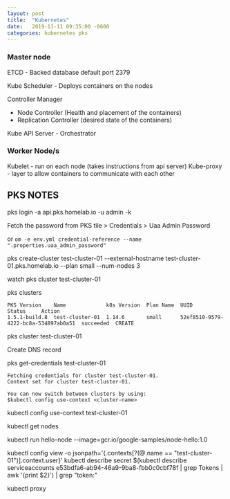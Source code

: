 ```yaml
---
layout: post
title:  "Kubernetes"
date:   2019-11-11 09:35:00 -0600
categories: kubernetes pks
---
```


### Master node

ETCD - Backed database
default port 2379

Kube Scheduler - Deploys containers on the nodes

Controller Manager
- Node Controller (Health and placement of the containers)
- Replication Controller (desired state of the containers)

Kube API Server - Orchestrator


### Worker Node/s
Kubelet - run on each node (takes instructions from api server)
Kube-proxy - layer to allow containers to communicate with each other


## PKS NOTES

pks login -a api.pks.homelab.io -u admin -k

Fetch the password from PKS tile > Credentials > Uaa Admin Password

or `om -e env.yml credential-reference --name ".properties.uaa_admin_password"`

pks create-cluster test-cluster-01 --external-hostname test-cluster-01.pks.homelab.io --plan small --num-nodes 3

watch pks cluster test-cluster-01

pks clusters
```
PKS Version    Name             k8s Version  Plan Name  UUID                                  Status     Action
1.5.1-build.8  test-cluster-01  1.14.6       small      52ef8510-9579-4222-bc8a-534897ab0a51  succeeded  CREATE
```

pks cluster test-cluster-01

Create DNS record

pks get-credentials test-cluster-01
```
Fetching credentials for cluster test-cluster-01.
Context set for cluster test-cluster-01.

You can now switch between clusters by using:
$kubectl config use-context <cluster-name>
```

kubectl config use-context test-cluster-01

kubectl get nodes

kubectl run hello-node --image=gcr.io/google-samples/node-hello:1.0

kubectl config view -o jsonpath='{.contexts[?(@.name == "test-cluster-01")].context.user}'
kubectl describe secret $(kubectl describe serviceaccounts e53bdfa6-ab94-46a9-9ba8-fbb0c0cbf78f | grep Tokens | awk '{print $2}') | grep "token:"

kubectl proxy
